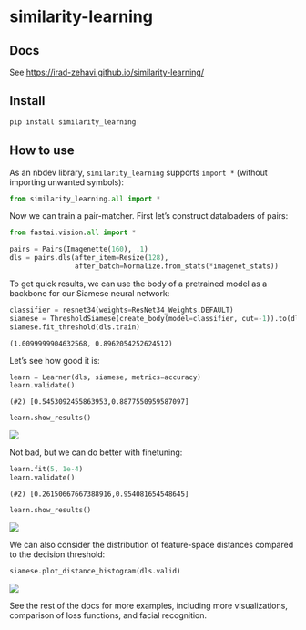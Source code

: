 similarity-learning
================

<!-- WARNING: THIS FILE WAS AUTOGENERATED! DO NOT EDIT! -->

## Docs

See https://irad-zehavi.github.io/similarity-learning/

## Install

``` sh
pip install similarity_learning
```

## How to use

As an nbdev library, `similarity_learning` supports `import *` (without
importing unwanted symbols):

``` python
from similarity_learning.all import *
```

Now we can train a pair-matcher. First let’s construct dataloaders of
pairs:

``` python
from fastai.vision.all import *
```

``` python
pairs = Pairs(Imagenette(160), .1)
dls = pairs.dls(after_item=Resize(128),
                after_batch=Normalize.from_stats(*imagenet_stats))
```

To get quick results, we can use the body of a pretrained model as a
backbone for our Siamese neural network:

``` python
classifier = resnet34(weights=ResNet34_Weights.DEFAULT)
siamese = ThresholdSiamese(create_body(model=classifier, cut=-1)).to(dls.device)
siamese.fit_threshold(dls.train)
```

    (1.0099999904632568, 0.8962054252624512)

Let’s see how good it is:

``` python
learn = Learner(dls, siamese, metrics=accuracy)
learn.validate()
```

    (#2) [0.5453092455863953,0.8877550959587097]

``` python
learn.show_results()
```

![](index_files/figure-commonmark/cell-7-output-2.png)

Not bad, but we can do better with finetuning:

``` python
learn.fit(5, 1e-4)
learn.validate()
```

    (#2) [0.26150667667388916,0.954081654548645]

``` python
learn.show_results()
```

![](index_files/figure-commonmark/cell-9-output-2.png)

We can also consider the distribution of feature-space distances
compared to the decision threshold:

``` python
siamese.plot_distance_histogram(dls.valid)
```

![](index_files/figure-commonmark/cell-10-output-2.png)

See the rest of the docs for more examples, including more
visualizations, comparison of loss functions, and facial recognition.
